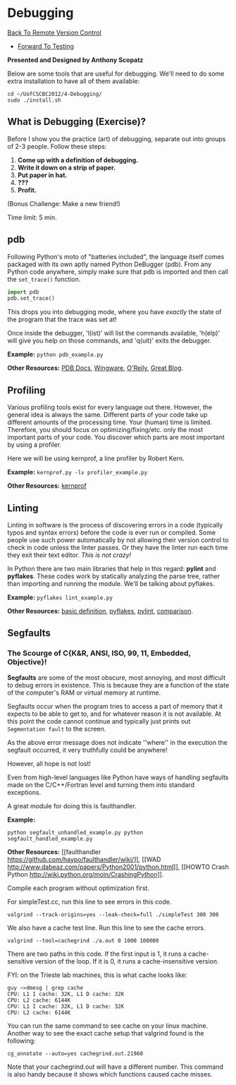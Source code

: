 # Debugging

[Back To Remote Version
Control](http://github.com/thehackerwithin/UofCSCBC2012/tree/master/3b-VersionControlRemote/)
- [Forward To
Testing](http://github.com/thehackerwithin/UofCSCBC2012/tree/master/5-Testing/)

**Presented and Designed by Anthony Scopatz**

Below are some tools that are useful for debugging. We'll need to do
some extra installation to have all of them available:

    cd ~/UofCSCBC2012/4-Debugging/
    sudo ./install.sh

## What is Debugging (Exercise)?

Before I show you the practice (art) of debugging, separate out into
groups of 2-3 people. Follow these steps:

1.  **Come up with a definition of debugging.**
2.  **Write it down on a strip of paper.**
3.  **Put paper in hat.**
4.  **???**
5.  **Profit.**

(Bonus Challenge: Make a new friend!)

Time limit: 5 min.

## pdb

Following Python's moto of "batteries included", the language itself
comes packaged with its own aptly named Python DeBugger (pdb). From any
Python code anywhere, simply make sure that pdb is imported and then
call the `set_trace()` function.

```python
import pdb
pdb.set_trace()
```

This drops you into debugging mode, where you have *exactly* the state
of the program that the trace was set at!

Once inside the debugger, 'l(ist)' will list the commands available,
'h(elp)' will give you help on those commands, and 'q(uit)' exits the
debugger.

**Example:** `python pdb_example.py`

**Other Resources:** [PDB
Docs](http://docs.python.org/library/pdb.html),
[Wingware](http://wingware.com/doc/debug/advanced),
[O'Reily](http://onlamp.com/pub/a/python/2005/09/01/debugger.html),
[Great
Blog](http://pythonconquerstheuniverse.wordpress.com/category/the-python-debugger/).

## Profiling

Various profiling tools exist for every language out there. However, the
general idea is always the same. Different parts of your code take up
different amounts of the processing time. Your (human) time is limited.
Therefore, you should focus on optimizing/fixing/etc. only the most
important parts of your code. You discover which parts are most
important by using a profiler.

Here we will be using kernprof, a line profiler by Robert Kern.

**Example:** `kernprof.py -lv profiler_example.py`

**Other Resources:**
[kernprof](http://packages.python.org/line_profiler/)

## Linting

Linting in software is the process of discovering errors in a code
(typically typos and syntax errors) before the code is ever run or
compiled. Some people use such power automatically by not allowing their
version control to check in code unless the linter passes. Or they have
the linter run each time they exit their text editor. *This is not
crazy!*

In Python there are two main libraries that help in this regard:
**pylint** and **pyflakes**. These codes work by statically analyzing
the parse tree, rather than importing and running the module. We'll be
talking about pyflakes.

**Example:** `pyflakes lint_example.py`

**Other Resources:** [basic
definition](http://en.wikipedia.org/wiki/Lint_(software)),
[pyflakes](http://pypi.python.org/pypi/pyflakes/),
[pylint](http://www.logilab.org/857),
[comparison](http://www.doughellmann.com/articles/pythonmagazine/completely-different/2008-03-linters/).

## Segfaults

### The Scourge of C{K&R, ANSI, ISO, 99, 11, Embedded, Objective}!

**Segfaults** are some of the most obscure, most annoying, and most
difficult to debug errors in existence. This is because they are a
function of the state of the computer's RAM or virtual memory at
runtime.

Segfaults occur when the program tries to access a part of memory that
it expects to be able to get to, and for whatever reason it is not
available. At this point the code cannot continue and typically just
prints out `Segmentation fault` to the screen.

As the above error message does not indicate ''where'' in the execution
the segfault occurred, it very truthfully could be anywhere!

However, all hope is not lost!

Even from high-level languages like Python have ways of handling
segfaults made on the C/C++/Fortran level and turning them into standard
exceptions.

A great module for doing this is faulthandler.

**Example:**

`python segfault_unhandled_example.py python segfault_handled_example.py`

**Other Resources:** [[faulthandler
https://github.com/haypo/faulthandler/wiki/]], [[WAD
http://www.dabeaz.com/papers/Python2001/python.html]], [[HOWTO Crash
Python http://wiki.python.org/moin/CrashingPython]].

Compile each program without optimization first.

For simpleTest.cc, run this line to see errors in this code.

    valgrind --track-origins=yes --leak-check=full ./simpleTest 300 300

We also have a cache test line. Run this line to see the cache errors.

    valgrind --tool=cachegrind ./a.out 0 1000 100000

There are two paths in this code. If the first input is 1, it runs a
cache-sensitive version of the loop. If it is 0, it runs a
cache-insensitive version.

FYI: on the Trieste lab machines, this is what cache looks like:

    guy ~>dmesg | grep cache
    CPU: L1 I cache: 32K, L1 D cache: 32K
    CPU: L2 cache: 6144K
    CPU: L1 I cache: 32K, L1 D cache: 32K
    CPU: L2 cache: 6144K

You can run the same command to see cache on your linux machine. Another
way to see the exact cache setup that valgrind found is the following:

    cg_annotate --auto=yes cachegrind.out.21960

Note that your cachegrind.out will have a different number. This command
is also handy because it shows which functions caused cache misses.

